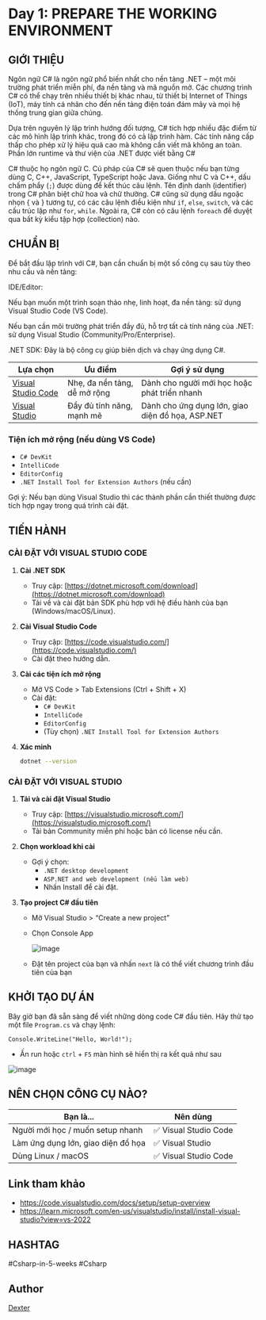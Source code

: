 # Day 1: PREPARE THE WORKING ENVIRONMENT

## GIỚI THIỆU

Ngôn ngữ C# là ngôn ngữ phổ biến nhất cho nền tảng .NET – một môi trường phát triển miễn phí, đa nền tảng và mã nguồn mở. Các chương trình C# có thể chạy trên nhiều thiết bị khác nhau, từ thiết bị Internet of Things (IoT), máy tính cá nhân cho đến nền tảng điện toán đám mây và mọi hệ thống trung gian giữa chúng. 

Dựa trên nguyên lý lập trình hướng đối tượng, C# tích hợp nhiều đặc điểm từ các mô hình lập trình khác, trong đó có cả lập trình hàm. Các tính năng cấp thấp cho phép xử lý hiệu quả cao mà không cần viết mã không an toàn. Phần lớn runtime và thư viện của .NET được viết bằng C#

C# thuộc họ ngôn ngữ C. Cú pháp của C# sẽ quen thuộc nếu bạn từng dùng C, C++, JavaScript, TypeScript hoặc Java. Giống như C và C++, dấu chấm phẩy (`;`) được dùng để kết thúc câu lệnh. Tên định danh (identifier) trong C# phân biệt chữ hoa và chữ thường. C# cũng sử dụng dấu ngoặc nhọn { và } tương tự, có các câu lệnh điều kiện như `if`, `else`, `switch`, và các cấu trúc lặp như `for`, `while`. Ngoài ra, C# còn có câu lệnh `foreach` để duyệt qua bất kỳ kiểu tập hợp (collection) nào.

## CHUẨN BỊ

Để bắt đầu lập trình với C#, bạn cần chuẩn bị một số công cụ sau tùy theo nhu cầu và nền tảng:

IDE/Editor:

Nếu bạn muốn một trình soạn thảo nhẹ, linh hoạt, đa nền tảng: sử dụng Visual Studio Code (VS Code).

Nếu bạn cần môi trường phát triển đầy đủ, hỗ trợ tất cả tính năng của .NET: sử dụng Visual Studio (Community/Pro/Enterprise).

.NET SDK: Đây là bộ công cụ giúp biên dịch và chạy ứng dụng C#.

| Lựa chọn | Ưu điểm | Gợi ý sử dụng |
|---------|---------|----------------|
| [Visual Studio Code](https://code.visualstudio.com/) | Nhẹ, đa nền tảng, dễ mở rộng | Dành cho người mới học hoặc phát triển nhanh |
| [Visual Studio](https://visualstudio.microsoft.com/) | Đầy đủ tính năng, mạnh mẽ | Dành cho ứng dụng lớn, giao diện đồ họa, ASP.NET |

### Tiện ích mở rộng (nếu dùng VS Code)
- `C# DevKit`
- `IntelliCode`
- `EditorConfig`
- `.NET Install Tool for Extension Authors` (nếu cần)

Gợi ý: Nếu bạn dùng Visual Studio thì các thành phần cần thiết thường được tích hợp ngay trong quá trình cài đặt.

## TIẾN HÀNH

### CÀI ĐẶT VỚI VISUAL STUDIO CODE

1. **Cài .NET SDK**
   - Truy cập: [https://dotnet.microsoft.com/download](https://dotnet.microsoft.com/download)
   - Tải về và cài đặt bản SDK phù hợp với hệ điều hành của bạn (Windows/macOS/Linux).

2. **Cài Visual Studio Code**
   - Truy cập: [https://code.visualstudio.com/](https://code.visualstudio.com/)
   - Cài đặt theo hướng dẫn.

3. **Cài các tiện ích mở rộng**
   - Mở VS Code > Tab Extensions (Ctrl + Shift + X)
   - Cài đặt:
     - `C# DevKit`
     - `IntelliCode`
     - `EditorConfig`
     - (Tùy chọn) `.NET Install Tool for Extension Authors`

4. **Xác minh**
   ```bash
   dotnet --version

### CÀI ĐẶT VỚI VISUAL STUDIO

1. **Tải và cài đặt Visual Studio**
   - Truy cập: [https://visualstudio.microsoft.com/](https://visualstudio.microsoft.com/)
   - Tải bản Community miễn phí hoặc bản có license nếu cần.

2. **Chọn workload khi cài**

    - Gợi ý chọn:
        - `.NET desktop development`
        - `ASP.NET and web development (nếu làm web)`
        - Nhấn Install để cài đặt.

3. **Tạo project C# đầu tiên**

    - Mở Visual Studio > “Create a new project”
    - Chọn Console App

      ![image](https://github.com/user-attachments/assets/dc9bf70e-1901-427f-82b9-bdf0b5b8ecb1)

    - Đặt tên project của bạn và nhấn `next` là có thể viết chương trình đầu tiên của bạn


## KHỞI TẠO DỰ ÁN

Bây giờ bạn đã sẵn sàng để viết những dòng code C# đầu tiên. Hãy thử tạo một file `Program.cs` và chạy lệnh:

```
Console.WriteLine("Hello, World!");
```

- Ấn run hoặc `ctrl` + `F5` màn hình sẽ hiển thị ra kết quả như sau 

![image](https://github.com/user-attachments/assets/fb0bc74f-fe76-4c9c-ad3b-79cb71ffe8a5)



## NÊN CHỌN CÔNG CỤ NÀO? 

| Bạn là...                          | Nên dùng             |
| ---------------------------------- | -------------------- |
| Người mới học / muốn setup nhanh   | ✅ Visual Studio Code |
| Làm ứng dụng lớn, giao diện đồ họa | ✅ Visual Studio      |
| Dùng Linux / macOS                 | ✅ Visual Studio Code |

## Link tham khảo
- https://code.visualstudio.com/docs/setup/setup-overview
- https://learn.microsoft.com/en-us/visualstudio/install/install-visual-studio?view=vs-2022

## HASHTAG

#Csharp-in-5-weeks #Csharp

## Author

[Dexter](https://github.com/TongTrungKien)

